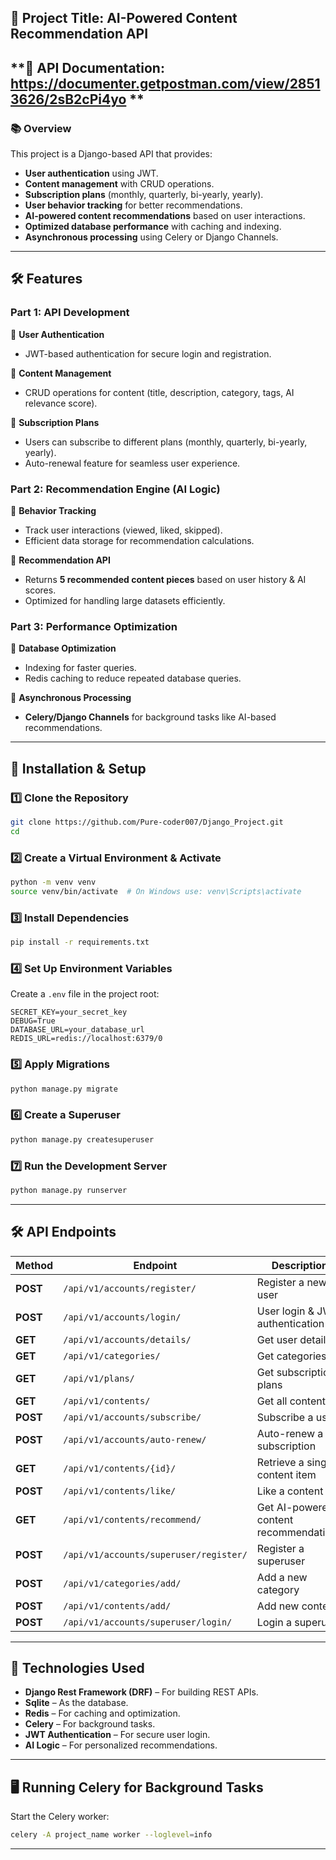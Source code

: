 ## **📌 Project Title: AI-Powered Content Recommendation API**
## **📌 API Documentation: https://documenter.getpostman.com/view/28513626/2sB2cPi4yo **

### **📚 Overview**

This project is a Django-based API that provides:

- **User authentication** using JWT.
- **Content management** with CRUD operations.
- **Subscription plans** (monthly, quarterly, bi-yearly, yearly).
- **User behavior tracking** for better recommendations.
- **AI-powered content recommendations** based on user interactions.
- **Optimized database performance** with caching and indexing.
- **Asynchronous processing** using Celery or Django Channels.

---

## **🛠️ Features**

### **Part 1: API Development**

💪 **User Authentication**

- JWT-based authentication for secure login and registration.

💪 **Content Management**

- CRUD operations for content (title, description, category, tags, AI relevance score).

💪 **Subscription Plans**

- Users can subscribe to different plans (monthly, quarterly, bi-yearly, yearly).
- Auto-renewal feature for seamless user experience.

### **Part 2: Recommendation Engine (AI Logic)**

💪 **Behavior Tracking**

- Track user interactions (viewed, liked, skipped).
- Efficient data storage for recommendation calculations.

💪 **Recommendation API**

- Returns **5 recommended content pieces** based on user history & AI scores.
- Optimized for handling large datasets efficiently.

### **Part 3: Performance Optimization**

💪 **Database Optimization**

- Indexing for faster queries.
- Redis caching to reduce repeated database queries.

💪 **Asynchronous Processing**

- **Celery/Django Channels** for background tasks like AI-based recommendations.

---

## **🚀 Installation & Setup**

### **1️⃣ Clone the Repository**

```bash
git clone https://github.com/Pure-coder007/Django_Project.git
cd 
```

### **2️⃣ Create a Virtual Environment & Activate**

```bash
python -m venv venv
source venv/bin/activate  # On Windows use: venv\Scripts\activate
```

### **3️⃣ Install Dependencies**

```bash
pip install -r requirements.txt
```

### **4️⃣ Set Up Environment Variables**

Create a `.env` file in the project root:

```
SECRET_KEY=your_secret_key
DEBUG=True
DATABASE_URL=your_database_url
REDIS_URL=redis://localhost:6379/0
```

### **5️⃣ Apply Migrations**

```bash
python manage.py migrate
```

### **6️⃣ Create a Superuser**

```bash
python manage.py createsuperuser
```

### **7️⃣ Run the Development Server**

```bash
python manage.py runserver
```

---

## **🛠️ API Endpoints**

| Method     | Endpoint                     | Description                           |
| ---------- | --------------------------- | ------------------------------------- |
| **POST**   | `/api/v1/accounts/register/` | Register a new user                   |
| **POST**   | `/api/v1/accounts/login/`    | User login & JWT authentication       |
| **GET**    | `/api/v1/accounts/details/`  | Get user details                      |
| **GET**    | `/api/v1/categories/`        | Get categories                        |
| **GET**    | `/api/v1/plans/`             | Get subscription plans                |
| **GET**    | `/api/v1/contents/`          | Get all contents                      |
| **POST**   | `/api/v1/accounts/subscribe/`| Subscribe a user                      |
| **POST**   | `/api/v1/accounts/auto-renew/`| Auto-renew a subscription             |
| **GET**    | `/api/v1/contents/{id}/`     | Retrieve a single content item        |
| **POST**   | `/api/v1/contents/like/`     | Like a content                        |
| **GET**    | `/api/v1/contents/recommend/`| Get AI-powered content recommendations|
| **POST**   | `/api/v1/accounts/superuser/register/` | Register a superuser           |
| **POST**   | `/api/v1/categories/add/`    | Add a new category                    |
| **POST**   | `/api/v1/contents/add/`      | Add new content                       |
| **POST**   | `/api/v1/accounts/superuser/login/` | Login a superuser               |

---

## **📝 Technologies Used**

- **Django Rest Framework (DRF)** – For building REST APIs.
- **Sqlite** – As the database.
- **Redis** – For caching and optimization.
- **Celery** – For background tasks.
- **JWT Authentication** – For secure user login.
- **AI Logic** – For personalized recommendations.

---

## **🖥️ Running Celery for Background Tasks**

Start the Celery worker:

```bash
celery -A project_name worker --loglevel=info
```

---

